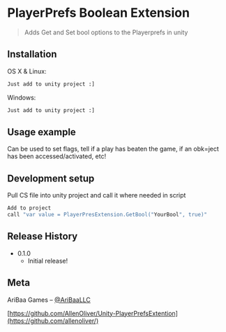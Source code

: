 # PlayerPrefs Boolean Extension
> Adds Get and Set bool options to the Playerprefs in unity



## Installation

OS X & Linux:

```sh
Just add to unity project :]
```

Windows:

```sh
Just add to unity project :]
```

## Usage example

Can be used to set flags, tell if a play has beaten the game, if an obk=ject has been accessed/activated, etc!

## Development setup

Pull CS file into unity project and call it where needed in script

```sh
Add to project
call "var value = PlayerPresExtension.GetBool("YourBool", true)"
```

## Release History

* 0.1.0
    * Initial release!


## Meta

AriBaa Games – [@AriBaaLLC](https://twitter.com/aribaallc)

[https://github.com/AllenOliver/Unity-PlayerPrefsExtention](https://github.com/allenoliver/)




